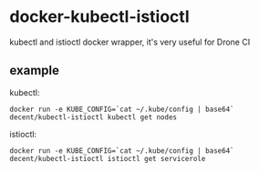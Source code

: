 # docker-kubectl-istioctl

kubectl and istioctl docker wrapper, it's very useful for Drone CI

## example

kubectl:

```shell
docker run -e KUBE_CONFIG=`cat ~/.kube/config | base64` decent/kubectl-istioctl kubectl get nodes
```

istioctl:
```shell
docker run -e KUBE_CONFIG=`cat ~/.kube/config | base64` decent/kubectl-istioctl istioctl get servicerole
```